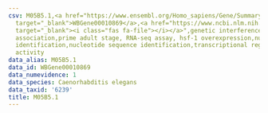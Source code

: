 ```yaml
---
csv: M05B5.1,<a href="https://www.ensembl.org/Homo_sapiens/Gene/Summary?db=core;g=WBGene00010869"
  target="_blank">WBGene00010869</a>,<a href="https://www.ncbi.nlm.nih.gov/pubmed/30894454"
  target="_blank"><i class="fas fa-file"></i></a>",genetic interference,functional
  association,prime adult stage, RNA-seq assay, hsf-1 overexpression,nucleotide sequence
  identification,nucleotide sequence identification,transcriptional regulation,up-regulates
  activity
data_alias: M05B5.1
data_id: WBGene00010869
data_numevidence: 1
data_species: Caenorhabditis elegans
data_taxid: '6239'
title: M05B5.1
---
```

